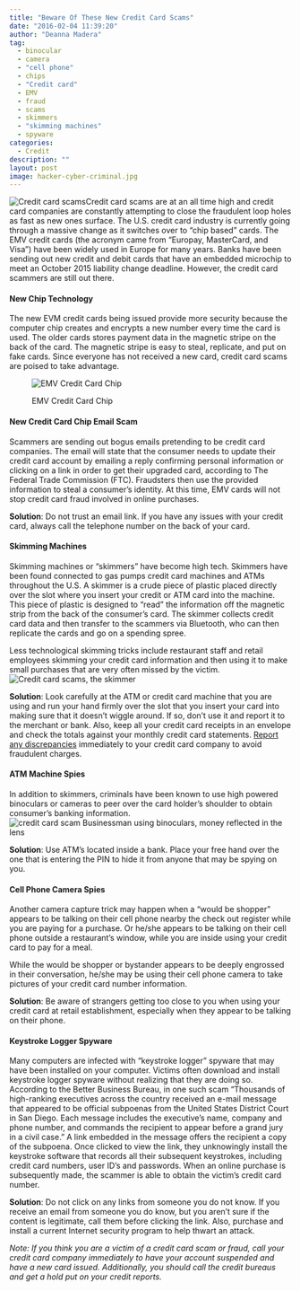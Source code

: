 ```yaml
---
title: "Beware Of These New Credit Card Scams"
date: "2016-02-04 11:39:20"
author: "Deanna Madera"
tag:
  - binocular
  - camera
  - "cell phone"
  - chips
  - "Credit card"
  - EMV
  - fraud
  - scams
  - skimmers
  - "skimming machines"
  - spyware
categories:
  - Credit
description: ""
layout: post
image: hacker-cyber-criminal.jpg
---
```


![Credit card scams](/posts/hacker-cyber-criminal-1024x768.jpg)Credit card scams are at an all time high and credit card companies are constantly attempting to close the fraudulent loop holes as fast as new ones surface. The U.S. credit card industry is currently going through a massive change as it switches over to “chip based” cards. The EMV credit cards (the acronym came from “Europay, MasterCard, and Visa”) have been widely used in Europe for many years. Banks have been sending out new credit and debit cards that have an embedded microchip to meet an October 2015 liability change deadline. However, the credit card scammers are still out there.

#### New Chip Technology

The new EVM credit cards being issued provide more security because the computer chip creates and encrypts a new number every time the card is used. The older cards stores payment data in the magnetic stripe on the back of the card. The magnetic stripe is easy to steal, replicate, and put on fake cards. Since everyone has not received a new card, credit card scams are poised to take advantage.

<figure aria-describedby="caption-attachment-3291" class="wp-caption alignnone" id="attachment_3291" style="width: 640px">

![EMV Credit Card Chip](/posts/EMV-credit-card.jpg)<figcaption class="wp-caption-text" id="caption-attachment-3291">EMV Credit Card Chip</figcaption></figure>

#### New Credit Card Chip Email Scam

Scammers are sending out bogus emails pretending to be credit card companies. The email will state that the consumer needs to update their credit card account by emailing a reply confirming personal information or clicking on a link in order to get their upgraded card, according to The Federal Trade Commission (FTC). Fraudsters then use the provided information to steal a consumer’s identity. At this time, EMV cards will not stop credit card fraud involved in online purchases.

**Solution**: Do not trust an email link. If you have any issues with your credit card, always call the telephone number on the back of your card.

#### Skimming Machines

Skimming machines or “skimmers” have become high tech. Skimmers have been found connected to gas pumps credit card machines and ATMs throughout the U.S. A skimmer is a crude piece of plastic placed directly over the slot where you insert your credit or ATM card into the machine. This piece of plastic is designed to “read” the information off the magnetic strip from the back of the consumer’s card. The skimmer collects credit card data and then transfer to the scammers via Bluetooth, who can then replicate the cards and go on a spending spree.

Less technological skimming tricks include restaurant staff and retail employees skimming your credit card information and then using it to make small purchases that are very often missed by the victim.![Credit card scams, the skimmer](/posts/bigstock-Illustration-of-a-Thief-Instal-85431035-Converted.png)

**Solution**: Look carefully at the ATM or credit card machine that you are using and run your hand firmly over the slot that you insert your card into making sure that it doesn’t wiggle around. If so, don’t use it and report it to the merchant or bank. Also, keep all your credit card receipts in an envelope and check the totals against your monthly credit card statements. [Report any discrepancies](/how-to-dispute-a-credit-card-charge) immediately to your credit card company to avoid fraudulent charges.

#### ATM Machine Spies

In addition to skimmers, criminals have been known to use high powered binoculars or cameras to peer over the card holder’s shoulder to obtain consumer’s banking information. ![credit card scam Businessman using binoculars, money reflected in the lens](/posts/Businessman-using-binoculars-1024x688.jpg)

**Solution**: Use ATM’s located inside a bank. Place your free hand over the one that is entering the PIN to hide it from anyone that may be spying on you.

#### Cell Phone Camera Spies

Another camera capture trick may happen when a “would be shopper” appears to be talking on their cell phone nearby the check out register while you are paying for a purchase. Or he/she appears to be talking on their cell phone outside a restaurant’s window, while you are inside using your credit card to pay for a meal.

While the would be shopper or bystander appears to be deeply engrossed in their conversation, he/she may be using their cell phone camera to take pictures of your credit card number information.

**Solution**: Be aware of strangers getting too close to you when using your credit card at retail establishment, especially when they appear to be talking on their phone.

#### Keystroke Logger Spyware

Many computers are infected with “keystroke logger” spyware that may have been installed on your computer. Victims often download and install keystroke logger spyware without realizing that they are doing so. According to the Better Business Bureau, in one such scam “Thousands of high-ranking executives across the country received an e-mail message that appeared to be official subpoenas from the United States District Court in San Diego. Each message includes the executive’s name, company and phone number, and commands the recipient to appear before a grand jury in a civil case.” A link embedded in the message offers the recipient a copy of the subpoena. Once clicked to view the link, they unknowingly install the keystroke software that records all their subsequent keystrokes, including credit card numbers, user ID’s and passwords. When an online purchase is subsequently made, the scammer is able to obtain the victim’s credit card number.

**Solution**: Do not click on any links from someone you do not know. If you receive an email from someone you do know, but you aren’t sure if the content is legitimate, call them before clicking the link. Also, purchase and install a current Internet security program to help thwart an attack.

_Note: If you think you are a victim of a credit card scam or fraud, call your credit card company immediately to have your account suspended and have a new card issued. Additionally, you should call the credit bureaus and get a hold put on your credit reports._
